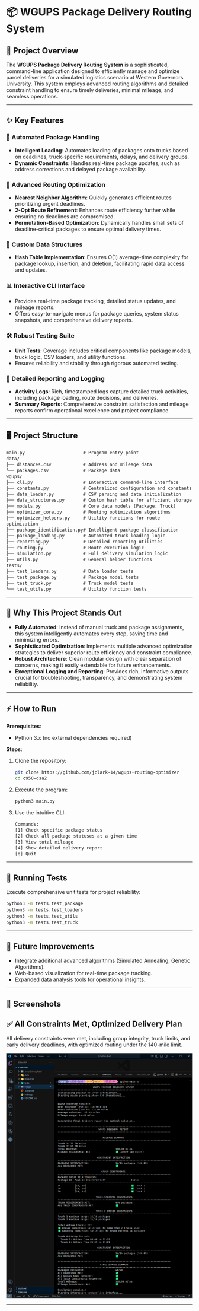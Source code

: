 # 📦 WGUPS Package Delivery Routing System

## 🚀 Project Overview

The **WGUPS Package Delivery Routing System** is a sophisticated, command-line application designed to efficiently manage and optimize parcel deliveries for a simulated logistics scenario at Western Governors University. This system employs advanced routing algorithms and detailed constraint handling to ensure timely deliveries, minimal mileage, and seamless operations.

---

## ✨ Key Features

### 📌 Automated Package Handling

- **Intelligent Loading**: Automates loading of packages onto trucks based on deadlines, truck-specific requirements, delays, and delivery groups.
- **Dynamic Constraints**: Handles real-time package updates, such as address corrections and delayed package availability.

### 🚚 Advanced Routing Optimization

- **Nearest Neighbor Algorithm**: Quickly generates efficient routes prioritizing urgent deadlines.
- **2-Opt Route Refinement**: Enhances route efficiency further while ensuring no deadlines are compromised.
- **Permutation-Based Optimization**: Dynamically handles small sets of deadline-critical packages to ensure optimal delivery times.

### 🧩 Custom Data Structures

- **Hash Table Implementation**: Ensures O(1) average-time complexity for package lookup, insertion, and deletion, facilitating rapid data access and updates.

### 📊 Interactive CLI Interface

- Provides real-time package tracking, detailed status updates, and mileage reports.
- Offers easy-to-navigate menus for package queries, system status snapshots, and comprehensive delivery reports.

### 🛠️ Robust Testing Suite

- **Unit Tests**: Coverage includes critical components like package models, truck logic, CSV loaders, and utility functions.
- Ensures reliability and stability through rigorous automated testing.

### 📑 Detailed Reporting and Logging

- **Activity Logs**: Rich, timestamped logs capture detailed truck activities, including package loading, route decisions, and deliveries.
- **Summary Reports**: Comprehensive constraint satisfaction and mileage reports confirm operational excellence and project compliance.

---

## 🖥️ Project Structure

```
main.py                      # Program entry point
data/
├── distances.csv            # Address and mileage data
└── packages.csv             # Package data
wgups/
├── cli.py                   # Interactive command-line interface
├── constants.py             # Centralized configuration and constants
├── data_loader.py           # CSV parsing and data initialization
├── data_structures.py       # Custom hash table for efficient storage
├── models.py                # Core data models (Package, Truck)
├── optimizer_core.py        # Routing optimization algorithms
├── optimizer_helpers.py     # Utility functions for route optimization
├── package_identification.py# Intelligent package classification
├── package_loading.py       # Automated truck loading logic
├── reporting.py             # Detailed reporting utilities
├── routing.py               # Route execution logic
├── simulation.py            # Full delivery simulation logic
├── utils.py                 # General helper functions
tests/
├── test_loaders.py          # Data loader tests
├── test_package.py          # Package model tests
├── test_truck.py            # Truck model tests
└── test_utils.py            # Utility function tests
```

---

## 🎯 Why This Project Stands Out

- **Fully Automated**: Instead of manual truck and package assignments, this system intelligently automates every step, saving time and minimizing errors.
- **Sophisticated Optimization**: Implements multiple advanced optimization strategies to deliver superior route efficiency and constraint compliance.
- **Robust Architecture**: Clean modular design with clear separation of concerns, making it easily extendable for future enhancements.
- **Exceptional Logging and Reporting**: Provides rich, informative outputs crucial for troubleshooting, transparency, and demonstrating system reliability.

---

## ⚡ How to Run

**Prerequisites**:

- Python 3.x (no external dependencies required)

**Steps**:

1. Clone the repository:

   ```bash
   git clone https://github.com/jclark-14/wgups-routing-optimizer
   cd c950-dsa2
   ```

2. Execute the program:

   ```bash
   python3 main.py
   ```

3. Use the intuitive CLI:

   ```
   Commands:
   [1] Check specific package status
   [2] Check all package statuses at a given time
   [3] View total mileage
   [4] Show detailed delivery report
   [q] Quit
   ```

---

## 🧪 Running Tests

Execute comprehensive unit tests for project reliability:

```bash
python3 -m tests.test_package
python3 -m tests.test_loaders
python3 -m tests.test_utils
python3 -m tests.test_truck
```

---

## 🚩 Future Improvements

- Integrate additional advanced algorithms (Simulated Annealing, Genetic Algorithms).
- Web-based visualization for real-time package tracking.
- Expanded data analysis tools for operational insights.

---

## 📸 Screenshots

## ✅ All Constraints Met, Optimized Delivery Plan

All delivery constraints were met, including group integrity, truck limits, and early delivery deadlines, with optimized routing under the 140-mile limit.

![Final Delivery Summary](resources/screenshots/route-summary.png)

---
